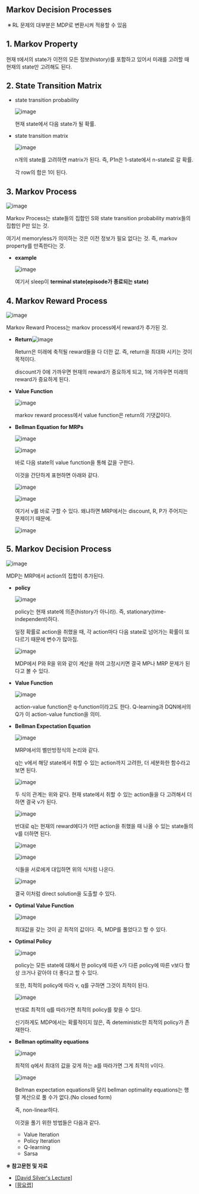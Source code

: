 



## **Markov Decision Processes**

​	※ RL 문제의 대부분은 MDP로 변환시켜 적용할 수 있음



## **1. Markov Property**

현재 t에서의 state가 이전의 모든 정보(history)를 포함하고 있어서 미래를 고려할  때 현재의 state만 고려해도 된다.



## **2. State Transition Matrix**

- state transition probability

  ![image](https://user-images.githubusercontent.com/59254578/71723074-99cf4780-2e6e-11ea-8542-18f1938079c7.png)

  현재 state에서 다음 state가 될 확률.

  

- state transition matrix

  ![image](https://user-images.githubusercontent.com/59254578/71723112-c3886e80-2e6e-11ea-8e52-5c002bc585de.png)

  n개의 state를 고려하면 matrix가 된다. 즉, P1n은 1-state에서 n-state로 갈 확률.

  각 row의 합은 1이 된다.

## **3. Markov Process**

![image](https://user-images.githubusercontent.com/59254578/71723412-e6ffe900-2e6f-11ea-949a-997dda920f2e.png)

Markov Process는 state들의 집합인 S와 state transition probability matrix들의 집합인 P만 있는 것.

여기서 memoryless가 의미하는 것은 이전 정보가 필요 없다는 것. 즉, markov property를 만족한다는 것.

- **example**

  ![image](https://user-images.githubusercontent.com/59254578/71723585-87560d80-2e70-11ea-8a9b-b857010b2b57.png)

  여기서 sleep이 **terminal state(episode가 종료되는 state)**

## **4. Markov Reward Process**

![image](https://user-images.githubusercontent.com/59254578/71723712-08ada000-2e71-11ea-81dd-6522315a78e2.png)

Markov Reward Process는 markov process에서 reward가 추가된 것.

- **Return**![image](https://user-images.githubusercontent.com/59254578/71723977-ed8f6000-2e71-11ea-8836-d743fb96205c.png)

  Return은 미래에 축적될 reward들을 다 더한 값. 즉, return을 최대화 시키는 것이 목적이다.

  discount가 0에 가까우면 현재의 reward가 중요하게 되고, 1에 가까우면 미래의 reward가 중요하게 된다.

  

- **Value Function**

  ![image](https://user-images.githubusercontent.com/59254578/71724326-47445a00-2e73-11ea-996c-f3ad636c811e.png)

  markov reward process에서 value function은 return의 기댓값이다.

  

- **Bellman Equation for MRPs**

  ![image](https://user-images.githubusercontent.com/59254578/71724658-642d5d00-2e74-11ea-8d6a-f87d21264db9.png)

  ![image](https://user-images.githubusercontent.com/59254578/71724892-51ffee80-2e75-11ea-93e0-6ba828a20f9f.png)

  바로 다음 state의 value function을 통해 값을 구한다.

  이것을 간단하게 표현하면 아래와 같다.

  ![image](https://user-images.githubusercontent.com/59254578/71725256-9344ce00-2e76-11ea-9889-e417ceebb334.png)

  ![image](https://user-images.githubusercontent.com/59254578/71725272-a0fa5380-2e76-11ea-9df8-34e064affba4.png)

  여기서 v를 바로 구할 수 있다. 왜냐하면 MRP에서는 discount, R, P가 주어지는 문제이기 때문에.

  ![image](https://user-images.githubusercontent.com/59254578/71725338-d56e0f80-2e76-11ea-9c70-3e8c4303b52e.png)

## **5. Markov Decision Process**

![image](https://user-images.githubusercontent.com/59254578/71725386-0e0de900-2e77-11ea-9c8b-076eec375c18.png)

MDP는 MRP에서 action의 집합이 추가된다.

- **policy**

  ![image](https://user-images.githubusercontent.com/59254578/71725608-f97e2080-2e77-11ea-8a60-0b3c828aed3e.png)

  policy는 현재 state에 의존(history가 아니라). 즉, stationary(time-independent)하다.

  일정 확률로 action을 취했을 때, 각 action마다 다음 state로 넘어가는 확률이 또 다르기 때문에 변수가 많아짐.

  ![image](https://user-images.githubusercontent.com/59254578/71726044-3860a600-2e79-11ea-8181-ed212e96ebc3.png)

  MDP에서 P와 R을 위와 같이 계산을 하여 고정시키면 결국 MP나 MRP 문제가 된다고 볼 수 있다.

  

- **Value Function**

  ![image](https://user-images.githubusercontent.com/59254578/71726203-b6bd4800-2e79-11ea-9b14-882cbb7f9bef.png)

  action-value function은 q-function이라고도 한다. Q-learning과 DQN에서의 Q가 이 action-value function을 의미.

  

- **Bellman Expectation Equation**

  ![image](https://user-images.githubusercontent.com/59254578/71726450-7ca07600-2e7a-11ea-8318-c5fda184ca7c.png)

  MRP에서의 벨만방정식의 논리와 같다.

  q는 v에서 해당 state에서 취할 수 있는 action까지 고려한, 더 세분화한 함수라고 보면 된다.

  

  ![image](https://user-images.githubusercontent.com/59254578/71726669-2d0e7a00-2e7b-11ea-8b3f-b6336fd737db.png)

  두 식의 관계는 위와 같다. 현재 state에서 취할 수 있는 action들을 다 고려해서 더하면 결국 v가 된다.

  

  ![image](https://user-images.githubusercontent.com/59254578/71726870-c178dc80-2e7b-11ea-9a04-2967fa584cb0.png)

  반대로 q는 현재의 reward에다가 어떤 action을 취했을 때 나올 수 있는 state들의 v를 더하면 된다.

  

  ![image](https://user-images.githubusercontent.com/59254578/71728021-55987300-2e7f-11ea-944e-81d883122646.png)

  ![image](https://user-images.githubusercontent.com/59254578/71728145-a14b1c80-2e7f-11ea-8c29-c270a7115a8c.png)

  식들을 서로에게 대입하면 위의 식처럼 나온다.

  

  ![image](https://user-images.githubusercontent.com/59254578/71728337-2e8e7100-2e80-11ea-85d4-222c4cd02bd4.png)

  결국 이처럼 direct solution을 도출할 수 있다.

  

- **Optimal Value Function**

  ![image](https://user-images.githubusercontent.com/59254578/71728606-e91e7380-2e80-11ea-974e-95bd94f759e4.png)

  최대값을 갖는 것이 곧 최적의 값이다. 즉, MDP를 풀었다고 할 수 있다.

  

- **Optimal Policy**

  ![image](https://user-images.githubusercontent.com/59254578/71728873-b032ce80-2e81-11ea-9c32-3c1f02d96c6c.png)

  policy는 모든 state에 대해서 한 policy에 따른 v가 다른 policy에 따른 v보다 항상 크거나 같아야 더 좋다고 할 수 있다.

  또한, 최적의 policy에 따라 v, q를 구하면 그것이 최적이 된다.

  

  ![image](https://user-images.githubusercontent.com/59254578/71729266-96de5200-2e82-11ea-964e-463cd8776e2a.png)

  반대로 최적의 q를 따라가면 최적의 policy를 찾을 수 있다.

  신기하게도 MDP에서는 확률적이지 않은, 즉 deteministic한 최적의 policy가 존재한다.

- **Bellman optimality equations**

  ![image](https://user-images.githubusercontent.com/59254578/71729448-1a983e80-2e83-11ea-840e-cb2e9816b9e1.png)

  최적의 q에서 최대의 값을 갖게 하는 a를 따라가면 그게 최적의 v이다.

  

  ![image](https://user-images.githubusercontent.com/59254578/71729573-7367d700-2e83-11ea-947f-f5fc22fb6593.png)

  Bellman expectation equations와 달리 bellman optimality equations는 행렬 계산으로 풀 수가 없다.(No closed form)

  즉, non-linear하다.

  이것을 풀기 위한 방법들은 다음과 같다.

  - Value Iteration
  - Policy Iteration
  - Q-learning
  - Sarsa











**※ 참고문헌 및 자료**

- [[David Silver's Lecture]](http://www0.cs.ucl.ac.uk/staff/d.silver/web/Teaching.html)
- [[팡요랩]](https://www.youtube.com/channel/UCwkGvF7xKz2E0Lv-fZ9wv2g)



